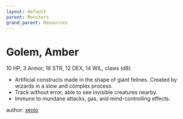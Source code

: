 ```yaml
---
layout: default
parent: Monsters
grand_parent: Resources
---
```


# Golem, Amber
10 HP, 3 Armor, 16 STR, 12 DEX, 14 WIL, claws (d8)  
- Artificial constructs made in the shape of giant felines. Created by wizards in a slow and complex process.  
- Track without error, able to see invisible creatures nearby.  
- Immune to mundane attacks, gas, and mind-controlling effects.  

author: [xenio](https://xenioinabottle.blogspot.com)
